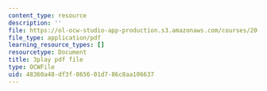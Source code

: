 ```yaml
---
content_type: resource
description: ''
file: https://ol-ocw-studio-app-production.s3.amazonaws.com/courses/20-219-becoming-the-next-bill-nye-writing-and-hosting-the-educational-show-january-iap-2015/48360a48df3f865601d786c8aa106637_ViSVJJoo7nE.pdf
file_type: application/pdf
learning_resource_types: []
resourcetype: Document
title: 3play pdf file
type: OCWFile
uid: 48360a48-df3f-8656-01d7-86c8aa106637
---
```


